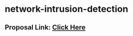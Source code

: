 # network-intrusion-detection
## Proposal Link: [Click Here](https://docs.google.com/document/d/10CiOGl0TJgXcdQpJvlX-LPI888gY0eiIWNNjamiiUXE/edit?usp=sharing)
